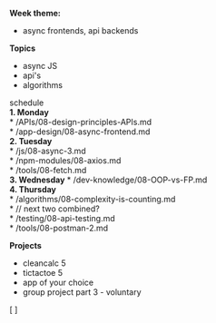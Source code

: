 **Week theme:**  
  * async frontends, api backends  
  
**Topics**  
  * async JS  
  * api's  
  * algorithms  
  
schedule  
  **1. Monday**  
    * /APIs/08-design-principles-APIs.md  
    * /app-design/08-async-frontend.md  
  **2. Tuesday**  
    * /js/08-async-3.md  
    * /npm-modules/08-axios.md  
    * /tools/08-fetch.md  
  **3. Wednesday** 
    * /dev-knowledge/08-OOP-vs-FP.md  
  **4. Thursday**  
    * /algorithms/08-complexity-is-counting.md  
    * // next two combined?  
    * /testing/08-api-testing.md  
    * /tools/08-postman-2.md  
  
**Projects**  
  * cleancalc 5  
  * tictactoe 5  
  * app of your choice  
  * group project part 3 - voluntary  
	

[  ]